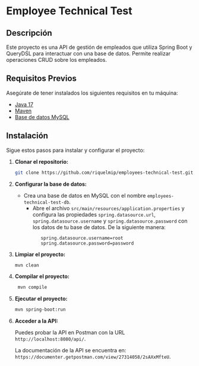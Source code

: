 # Employee Technical Test

## Descripción

Este proyecto es una API de gestión de empleados que utiliza Spring Boot y QueryDSL para interactuar con una base de
datos. Permite realizar operaciones CRUD sobre los empleados.

## Requisitos Previos

Asegúrate de tener instalados los siguientes requisitos en tu máquina:

- [Java 17](https://www.oracle.com/java/technologies/javase-jdk17-downloads.html)
- [Maven](https://maven.apache.org/download.cgi)
- [Base de datos MySQL](https://www.mysql.com/downloads/)

## Instalación

Sigue estos pasos para instalar y configurar el proyecto:

1. **Clonar el repositorio:**

   ```bash
   git clone https://github.com/riquelmip/employees-technical-test.git
   ```


2. **Configurar la base de datos:**

    - Crea una base de datos en MySQL con el nombre `employees-technical-test-db`.
      - Abre el archivo `src/main/resources/application.properties` y configura las
        propiedades `spring.datasource.url`, `spring.datasource.username` y `spring.datasource.password` con los datos de
        tu base de datos.
        De la siguiente manera:
        ```spring.datasource.url=jdbc:mysql://localhost:3306/employees-technical-test-db
           spring.datasource.username=root
           spring.datasource.password=password
        ```



3. **Limpiar el proyecto:**

   ```bash
   mvn clean
   ```

4. **Compilar el proyecto:**

   ```bash 
    mvn compile
    ```

5. **Ejecutar el proyecto:**

    ```bash
    mvn spring-boot:run
    ```

6. **Acceder a la API:**

   Puedes probar la API en Postman con la URL `http://localhost:8080/api/`.
   
   La documentación de la API se encuentra en: `https://documenter.getpostman.com/view/27314058/2sAXxMfteU`.

